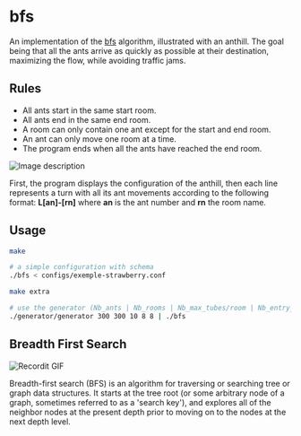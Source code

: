 # bfs

An implementation of the [bfs](https://en.wikipedia.org/wiki/Breadth-first_search) algorithm, illustrated with an anthill.
The goal being that all the ants arrive as quickly as possible at their destination, maximizing the flow, while avoiding traffic jams.

## Rules

- All ants start in the same start room.
- All ants end in the same end room.
- A room can only contain one ant except for the start and end room.
- An ant can only move one room at a time.
- The program ends when all the ants have reached the end room.

![Image description](https://i.ibb.co/JcryMr1/Capture-d-cran-de-2020-06-10-23-17-32-1.png)

First, the program displays the configuration of the anthill, then each line represents a turn with all its ant movements according to the following format: __L\[an\]-\[rn\]__ where __an__ is the ant number and __rn__ the room name.

## Usage

```bash
make

# a simple configuration with schema
./bfs < configs/exemple-strawberry.conf

make extra

# use the generator (Nb_ants | Nb_rooms | Nb_max_tubes/room | Nb_entry_tubes | Nb_exit_tubes)
./generator/generator 300 300 10 8 8 | ./bfs
```

## Breadth First Search

![Recordit GIF](https://abhinavmehndiratta.github.io/assets/bfs_gif.gif)

Breadth-first search (BFS) is an algorithm for traversing or searching tree or graph data structures. It starts at the tree root (or some arbitrary node of a graph, sometimes referred to as a 'search key'), and explores all of the neighbor nodes at the present depth prior to moving on to the nodes at the next depth level.
